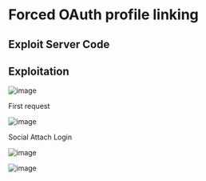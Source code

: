 # Forced OAuth profile linking

## Exploit Server Code

## Exploitation

![image](https://user-images.githubusercontent.com/60841283/150667639-0be4555b-e9da-4da0-b400-438de2ed0580.png)

First request

![image](https://user-images.githubusercontent.com/60841283/150667654-0b9786ed-b78f-4cdf-9add-c983a6e8c720.png)

Social Attach Login

![image](https://user-images.githubusercontent.com/60841283/150667716-0eea6d87-c266-4cdb-bea6-9253ef1cbaf8.png)

![image](https://user-images.githubusercontent.com/60841283/150667770-7b371b4b-6f98-49a2-aea5-2dd98dcc19e5.png)
